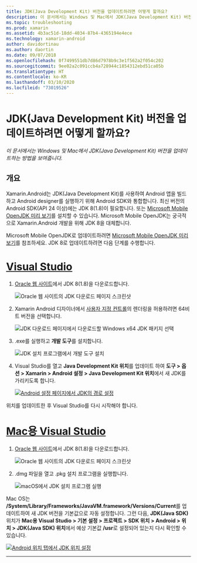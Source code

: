```yaml
---
title: JDK(Java Development Kit) 버전을 업데이트하려면 어떻게 할까요?
description: 이 문서에서는 Windows 및 Mac에서 JDK(Java Development Kit) 버전을 업데이트하는 방법을 보여줍니다.
ms.topic: troubleshooting
ms.prod: xamarin
ms.assetid: 4b3ac51d-18dd-4034-87b4-4365194e4ece
ms.technology: xamarin-android
author: davidortinau
ms.author: daortin
ms.date: 09/07/2018
ms.openlocfilehash: 0f7499551db7d86d7978b9c3e1f562a2f054c202
ms.sourcegitcommit: 9ee02a2c091ccb4a728944c1854312ebd51ca05b
ms.translationtype: HT
ms.contentlocale: ko-KR
ms.lasthandoff: 03/10/2020
ms.locfileid: "73019526"
---
```

# <a name="how-do-i-update-the-java-development-kit-jdk-version"></a>JDK(Java Development Kit) 버전을 업데이트하려면 어떻게 할까요?

_이 문서에서는 Windows 및 Mac에서 JDK(Java Development Kit) 버전을 업데이트하는 방법을 보여줍니다._

## <a name="overview"></a>개요

Xamarin.Android는 JDK(Java Development Kit)를 사용하여 Android 앱을 빌드하고 Android designer를 실행하기 위해 Android SDK와 통합합니다. 최신 버전의 Android SDK(API 24 이상)에는 JDK 8(1.8)이 필요합니다. 또는 [Microsoft Mobile OpenJDK 미리 보기](~/android/get-started/installation/openjdk.md)를 설치할 수 있습니다. Microsoft Mobile OpenJDK는 궁극적으로 Xamarin.Android 개발을 위해 JDK 8을 대체합니다.

Microsoft Mobile OpenJDK로 업데이트하려면 [Microsoft Mobile OpenJDK 미리 보기](~/android/get-started/installation/openjdk.md)를 참조하세요. JDK 8로 업데이트하려면 다음 단계를 수행합니다.

# <a name="visual-studio"></a>[Visual Studio](#tab/windows)

1. [Oracle 웹 사이트](https://www.oracle.com/technetwork/java/javase/downloads/index.html)에서 JDK 8(1.8)을 다운로드합니다.

    ![Oracle 웹 사이트의 JDK 다운로드 페이지 스크린샷](update-jdk-images/image1.png)

2. Xamarin Android 디자이너에서 [사용자 지정 컨트롤](https://github.com/xamarin/release-notes-archive/blob/master/release-notes/vs/xamarin.vs_4/xamarin.vs_4.2/index.md#androiddesignercustomcontrols)의 렌더링을 허용하려면 64비트 버전을 선택합니다.

    ![JDK 다운로드 페이지에서 다운로드할 Windows x64 JDK 패키지 선택](update-jdk-images/image2.png)

3. .exe를 실행하고 **개발 도구**를 설치합니다.

    ![JDK 설치 프로그램에서 개발 도구 설치](update-jdk-images/image3.png)

4. Visual Studio를 열고 **Java Development Kit 위치**를 업데이트 하여 **도구 > 옵션 > Xamarin > Android 설정 > Java Development Kit 위치**에서 새 JDK를 가리키도록 합니다.

    [![Android 설정 페이지에서 JDK의 경로 설정](update-jdk-images/image4-sml.png)](update-jdk-images/image4.png#lightbox)

위치를 업데이트한 후 Visual Studio를 다시 시작해야 합니다.

# <a name="visual-studio-for-mac"></a>[Mac용 Visual Studio](#tab/macos)

1. [Oracle 웹 사이트](https://www.oracle.com/technetwork/java/javase/downloads/index.html)에서 JDK 8(1.8)을 다운로드합니다.

    ![Oracle 웹 사이트의 JDK 다운로드 페이지 스크린샷](update-jdk-images/image1.png)

2. .dmg 파일을 열고 .pkg 설치 프로그램을 실행합니다.

    ![macOS에서 JDK 설치 프로그램 실행](update-jdk-images/image5.png)

Mac OS는 **/System/Library/Frameworks/JavaVM.framework/Versions/Current**를 업데이트하여 새 JDK 버전을 기본값으로 자동 설정합니다. 그런 다음, **JDK(Java SDK)** 위치가 **Mac용 Visual Studio > 기본 설정 > 프로젝트 > SDK 위치 > Android > 위치 > JDK(Java SDK) 위치**에서 예상 기본값 **/usr**로 설정되어 있는지 다시 확인할 수 있습니다.

[![Android 위치 탭에서 JDK 위치 설정](update-jdk-images/image6-sml.png)](update-jdk-images/image6.png#lightbox)

-----
